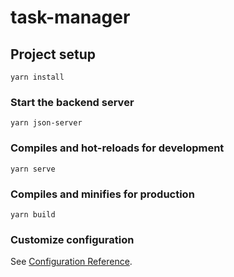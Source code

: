 # task-manager

## Project setup
```
yarn install
```
### Start the backend server
```
yarn json-server
```

### Compiles and hot-reloads for development
```
yarn serve
```

### Compiles and minifies for production
```
yarn build
```

### Customize configuration
See [Configuration Reference](https://cli.vuejs.org/config/).
